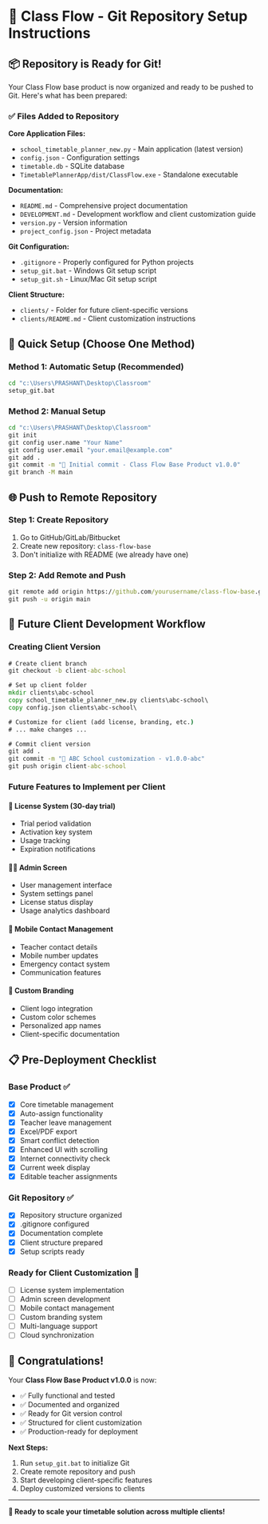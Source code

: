 # 🎯 Class Flow - Git Repository Setup Instructions

## 📦 Repository is Ready for Git!

Your Class Flow base product is now organized and ready to be pushed to Git. Here's what has been prepared:

### ✅ Files Added to Repository

**Core Application Files:**
- `school_timetable_planner_new.py` - Main application (latest version)
- `config.json` - Configuration settings
- `timetable.db` - SQLite database
- `TimetablePlannerApp/dist/ClassFlow.exe` - Standalone executable

**Documentation:**
- `README.md` - Comprehensive project documentation
- `DEVELOPMENT.md` - Development workflow and client customization guide
- `version.py` - Version information
- `project_config.json` - Project metadata

**Git Configuration:**
- `.gitignore` - Properly configured for Python projects
- `setup_git.bat` - Windows Git setup script
- `setup_git.sh` - Linux/Mac Git setup script

**Client Structure:**
- `clients/` - Folder for future client-specific versions
- `clients/README.md` - Client customization instructions

## 🚀 Quick Setup (Choose One Method)

### Method 1: Automatic Setup (Recommended)
```cmd
cd "c:\Users\PRASHANT\Desktop\Classroom"
setup_git.bat
```

### Method 2: Manual Setup
```cmd
cd "c:\Users\PRASHANT\Desktop\Classroom"
git init
git config user.name "Your Name"
git config user.email "your.email@example.com"
git add .
git commit -m "🎯 Initial commit - Class Flow Base Product v1.0.0"
git branch -M main
```

## 🌐 Push to Remote Repository

### Step 1: Create Repository
1. Go to GitHub/GitLab/Bitbucket
2. Create new repository: `class-flow-base`
3. Don't initialize with README (we already have one)

### Step 2: Add Remote and Push
```cmd
git remote add origin https://github.com/yourusername/class-flow-base.git
git push -u origin main
```

## 🎯 Future Client Development Workflow

### Creating Client Version
```cmd
# Create client branch
git checkout -b client-abc-school

# Set up client folder
mkdir clients\abc-school
copy school_timetable_planner_new.py clients\abc-school\
copy config.json clients\abc-school\

# Customize for client (add license, branding, etc.)
# ... make changes ...

# Commit client version
git add .
git commit -m "🎨 ABC School customization - v1.0.0-abc"
git push origin client-abc-school
```

### Future Features to Implement per Client

#### 🔐 License System (30-day trial)
- Trial period validation
- Activation key system
- Usage tracking
- Expiration notifications

#### 👨‍💼 Admin Screen
- User management interface
- System settings panel
- License status display
- Usage analytics dashboard

#### 📱 Mobile Contact Management
- Teacher contact details
- Mobile number updates
- Emergency contact system
- Communication features

#### 🎨 Custom Branding
- Client logo integration
- Custom color schemes
- Personalized app names
- Client-specific documentation

## 📋 Pre-Deployment Checklist

### Base Product ✅
- [x] Core timetable management
- [x] Auto-assign functionality
- [x] Teacher leave management
- [x] Excel/PDF export
- [x] Smart conflict detection
- [x] Enhanced UI with scrolling
- [x] Internet connectivity check
- [x] Current week display
- [x] Editable teacher assignments

### Git Repository ✅
- [x] Repository structure organized
- [x] .gitignore configured
- [x] Documentation complete
- [x] Client structure prepared
- [x] Setup scripts ready

### Ready for Client Customization 🔮
- [ ] License system implementation
- [ ] Admin screen development
- [ ] Mobile contact management
- [ ] Custom branding system
- [ ] Multi-language support
- [ ] Cloud synchronization

## 🎊 Congratulations!

Your **Class Flow Base Product v1.0.0** is now:
- ✅ Fully functional and tested
- ✅ Documented and organized
- ✅ Ready for Git version control
- ✅ Structured for client customization
- ✅ Production-ready for deployment

**Next Steps:**
1. Run `setup_git.bat` to initialize Git
2. Create remote repository and push
3. Start developing client-specific features
4. Deploy customized versions to clients

---

**🚀 Ready to scale your timetable solution across multiple clients!**
